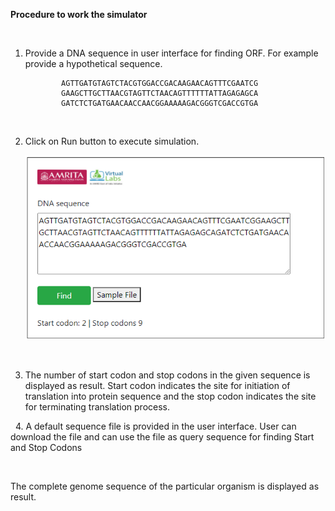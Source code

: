 
**Procedure to work the simulator**

&nbsp;
1.	Provide a DNA sequence in user interface for finding ORF. For example provide a hypothetical sequence.
 
                AGTTGATGTAGTCTACGTGGACCGACAAGAACAGTTTCGAATCG
                GAAGCTTGCTTAACGTAGTTCTAACAGTTTTTTATTAGAGAGCA
                GATCTCTGATGAACAACCAACGGAAAAAGACGGGTCGACCGTGA

     <center><img src="images/6.1.png" title="" /></center>

2.	Click on Run button to execute simulation.

     <center><img src="images/8.1.png" title="" /></center>
&nbsp;

3.	The number of start codon and stop codons in the given sequence is displayed as result. Start codon indicates the site for initiation of translation into protein sequence and the stop codon indicates the site for terminating translation process. 

&nbsp;
4.	A default sequence file is provided in the user interface. User can download the file and can use the file as query sequence for finding Start and Stop Codons

&nbsp;


The complete genome sequence of the particular organism is displayed as result. 

&nbsp;

